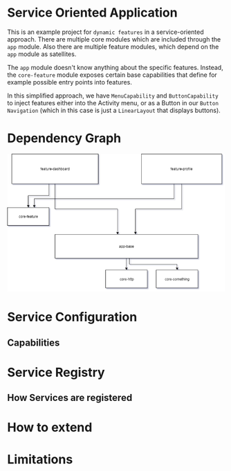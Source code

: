 # Service Oriented Application

This is an example project for `dynamic features` in a service-oriented
approach. There are multiple core modules which are included through
the `app` module. Also there are multiple feature modules, which 
depend on the `app` module as satellites. 

The `app` module doesn't know anything about the specific features.
Instead, the `core-feature` module exposes certain base capabilities 
that define for example possible entry points into features.

In this simplified approach, we have `MenuCapability` and 
`ButtonCapability` to inject features either into the Activity menu,
or as a Button in our `Button Navigation` (which in this case is just
a `LinearLayout` that displays buttons).

# Dependency Graph

![dependency graph](/art/dependency-graph.png?raw=true "Dependency Graph")
                        
# Service Configuration

## Capabilities

# Service Registry

## How Services are registered

# How to extend

# Limitations


